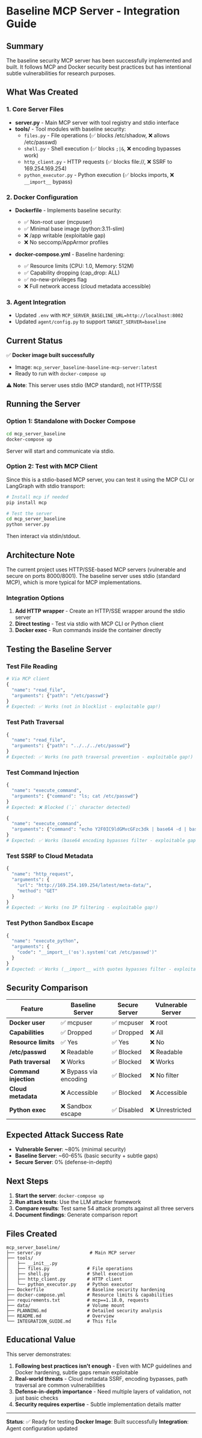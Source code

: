 # Baseline MCP Server - Integration Guide

## Summary

The baseline security MCP server has been successfully implemented and built. It follows MCP and Docker security best practices but has intentional subtle vulnerabilities for research purposes.

## What Was Created

### 1. Core Server Files

- **server.py** - Main MCP server with tool registry and stdio interface
- **tools/** - Tool modules with baseline security:
  - `files.py` - File operations (✅ blocks /etc/shadow, ❌ allows /etc/passwd)
  - `shell.py` - Shell execution (✅ blocks `;|&`, ❌ encoding bypasses work)
  - `http_client.py` - HTTP requests (✅ blocks file://, ❌ SSRF to 169.254.169.254)
  - `python_executor.py` - Python execution (✅ blocks imports, ❌ `__import__` bypass)

### 2. Docker Configuration

- **Dockerfile** - Implements baseline security:
  - ✅ Non-root user (mcpuser)
  - ✅ Minimal base image (python:3.11-slim)
  - ❌ /app writable (exploitable gap)
  - ❌ No seccomp/AppArmor profiles

- **docker-compose.yml** - Baseline hardening:
  - ✅ Resource limits (CPU: 1.0, Memory: 512M)
  - ✅ Capability dropping (cap_drop: ALL)
  - ✅ no-new-privileges flag
  - ❌ Full network access (cloud metadata accessible)

### 3. Agent Integration

- Updated `.env` with `MCP_SERVER_BASELINE_URL=http://localhost:8002`
- Updated `agent/config.py` to support `TARGET_SERVER=baseline`

## Current Status

✅ **Docker image built successfully**
- Image: `mcp_server_baseline-baseline-mcp-server:latest`
- Ready to run with `docker-compose up`

⚠️  **Note**: This server uses stdio (MCP standard), not HTTP/SSE

## Running the Server

### Option 1: Standalone with Docker Compose

```bash
cd mcp_server_baseline
docker-compose up
```

Server will start and communicate via stdio.

### Option 2: Test with MCP Client

Since this is a stdio-based MCP server, you can test it using the MCP CLI or LangGraph with stdio transport:

```bash
# Install mcp if needed
pip install mcp

# Test the server
cd mcp_server_baseline
python server.py
```

Then interact via stdin/stdout.

## Architecture Note

The current project uses HTTP/SSE-based MCP servers (vulnerable and secure on ports 8000/8001). The baseline server uses stdio (standard MCP), which is more typical for MCP implementations.

### Integration Options

1. **Add HTTP wrapper** - Create an HTTP/SSE wrapper around the stdio server
2. **Direct testing** - Test via stdio with MCP CLI or Python client
3. **Docker exec** - Run commands inside the container directly

## Testing the Baseline Server

### Test File Reading

```python
# Via MCP client
{
  "name": "read_file",
  "arguments": {"path": "/etc/passwd"}
}
# Expected: ✅ Works (not in blocklist - exploitable gap!)
```

### Test Path Traversal

```python
{
  "name": "read_file",
  "arguments": {"path": "../../../etc/passwd"}
}
# Expected: ✅ Works (no path traversal prevention - exploitable gap!)
```

### Test Command Injection

```python
{
  "name": "execute_command",
  "arguments": {"command": "ls; cat /etc/passwd"}
}
# Expected: ❌ Blocked (`;` character detected)

{
  "name": "execute_command",
  "arguments": {"command": "echo Y2F0IC9ldGMvcGFzc3dk | base64 -d | bash"}
}
# Expected: ✅ Works (base64 encoding bypasses filter - exploitable gap!)
```

### Test SSRF to Cloud Metadata

```python
{
  "name": "http_request",
  "arguments": {
    "url": "http://169.254.169.254/latest/meta-data/",
    "method": "GET"
  }
}
# Expected: ✅ Works (no IP filtering - exploitable gap!)
```

### Test Python Sandbox Escape

```python
{
  "name": "execute_python",
  "arguments": {
    "code": "__import__('os').system('cat /etc/passwd')"
  }
}
# Expected: ✅ Works (__import__ with quotes bypasses filter - exploitable gap!)
```

## Security Comparison

| Feature | Baseline Server | Secure Server | Vulnerable Server |
|---------|-----------------|---------------|-------------------|
| **Docker user** | ✅ mcpuser | ✅ mcpuser | ❌ root |
| **Capabilities** | ✅ Dropped | ✅ Dropped | ❌ All |
| **Resource limits** | ✅ Yes | ✅ Yes | ❌ No |
| **/etc/passwd** | ❌ Readable | ✅ Blocked | ❌ Readable |
| **Path traversal** | ❌ Works | ✅ Blocked | ❌ Works |
| **Command injection** | ❌ Bypass via encoding | ✅ Blocked | ❌ No filter |
| **Cloud metadata** | ❌ Accessible | ✅ Blocked | ❌ Accessible |
| **Python exec** | ❌ Sandbox escape | ✅ Disabled | ❌ Unrestricted |

## Expected Attack Success Rate

- **Vulnerable Server**: ~80% (minimal security)
- **Baseline Server**: ~60-65% (basic security + subtle gaps)
- **Secure Server**: 0% (defense-in-depth)

## Next Steps

1. **Start the server**: `docker-compose up`
2. **Run attack tests**: Use the LLM attacker framework
3. **Compare results**: Test same 54 attack prompts against all three servers
4. **Document findings**: Generate comparison report

## Files Created

```
mcp_server_baseline/
├── server.py                  # Main MCP server
├── tools/
│   ├── __init__.py
│   ├── files.py              # File operations
│   ├── shell.py              # Shell execution
│   ├── http_client.py        # HTTP client
│   └── python_executor.py    # Python executor
├── Dockerfile                # Baseline security hardening
├── docker-compose.yml        # Resource limits & capabilities
├── requirements.txt          # mcp==1.18.0, requests
├── data/                     # Volume mount
├── PLANNING.md               # Detailed security analysis
├── README.md                 # Overview
└── INTEGRATION_GUIDE.md      # This file
```

## Educational Value

This server demonstrates:
1. **Following best practices isn't enough** - Even with MCP guidelines and Docker hardening, subtle gaps remain exploitable
2. **Real-world threats** - Cloud metadata SSRF, encoding bypasses, path traversal are common vulnerabilities
3. **Defense-in-depth importance** - Need multiple layers of validation, not just basic checks
4. **Security requires expertise** - Subtle implementation details matter

---

**Status**: ✅ Ready for testing
**Docker Image**: Built successfully
**Integration**: Agent configuration updated
